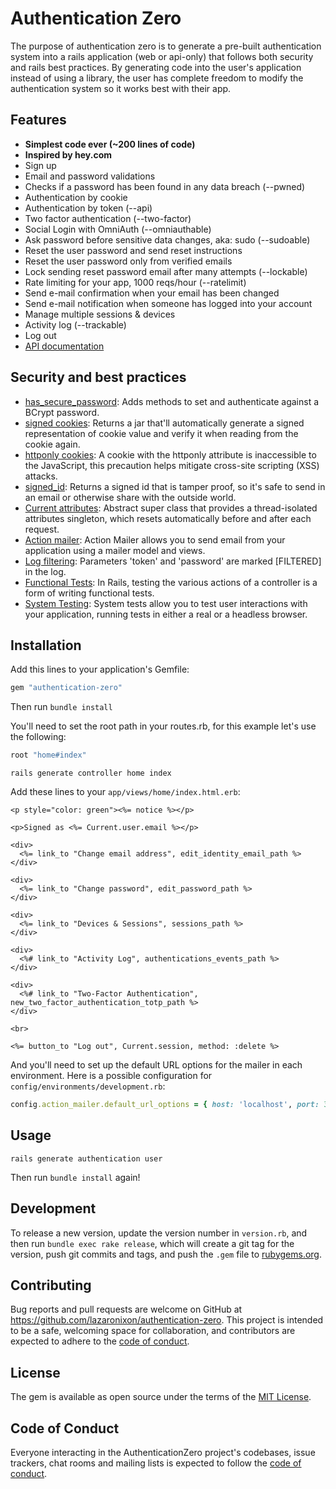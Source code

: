 # Authentication Zero

The purpose of authentication zero is to generate a pre-built authentication system into a rails application (web or api-only) that follows both security and rails best practices. By generating code into the user's application instead of using a library, the user has complete freedom to modify the authentication system so it works best with their app.

## Features

- **Simplest code ever (~200 lines of code)**
- **Inspired by hey.com**
- Sign up
- Email and password validations
- Checks if a password has been found in any data breach (--pwned)
- Authentication by cookie
- Authentication by token (--api)
- Two factor authentication (--two-factor)
- Social Login with OmniAuth (--omniauthable)
- Ask password before sensitive data changes, aka: sudo (--sudoable)
- Reset the user password and send reset instructions
- Reset the user password only from verified emails
- Lock sending reset password email after many attempts (--lockable)
- Rate limiting for your app, 1000 reqs/hour (--ratelimit)
- Send e-mail confirmation when your email has been changed
- Send e-mail notification when someone has logged into your account
- Manage multiple sessions & devices
- Activity log (--trackable)
- Log out
- [API documentation](https://github.com/lazaronixon/authentication-zero/blob/master/authentication-zero-api.md)

## Security and best practices

- [has_secure_password](https://api.rubyonrails.org/classes/ActiveModel/SecurePassword/ClassMethods.html#method-i-has_secure_password): Adds methods to set and authenticate against a BCrypt password.
- [signed cookies](https://api.rubyonrails.org/classes/ActionDispatch/Cookies.html): Returns a jar that'll automatically generate a signed representation of cookie value and verify it when reading from the cookie again.
- [httponly cookies](https://api.rubyonrails.org/classes/ActionDispatch/Cookies.html): A cookie with the httponly attribute is inaccessible to the JavaScript, this precaution helps mitigate cross-site scripting (XSS) attacks.
- [signed_id](https://api.rubyonrails.org/classes/ActiveRecord/SignedId.html): Returns a signed id that is tamper proof, so it's safe to send in an email or otherwise share with the outside world.
- [Current attributes](https://api.rubyonrails.org/classes/ActiveSupport/CurrentAttributes.html): Abstract super class that provides a thread-isolated attributes singleton, which resets automatically before and after each request.
- [Action mailer](https://api.rubyonrails.org/classes/ActionMailer/Base.html): Action Mailer allows you to send email from your application using a mailer model and views.
- [Log filtering](https://guides.rubyonrails.org/action_controller_overview.html#log-filtering): Parameters 'token' and 'password' are marked [FILTERED] in the log.
- [Functional Tests](https://guides.rubyonrails.org/testing.html#functional-tests-for-your-controllers): In Rails, testing the various actions of a controller is a form of writing functional tests.
- [System Testing](https://guides.rubyonrails.org/testing.html#system-testing): System tests allow you to test user interactions with your application, running tests in either a real or a headless browser.

## Installation

Add this lines to your application's Gemfile:

```ruby
gem "authentication-zero"
```

Then run `bundle install`

You'll need to set the root path in your routes.rb, for this example let's use the following:

```ruby
root "home#index"
```

```
rails generate controller home index
```

Add these lines to your `app/views/home/index.html.erb`:

```html+erb
<p style="color: green"><%= notice %></p>

<p>Signed as <%= Current.user.email %></p>

<div>
  <%= link_to "Change email address", edit_identity_email_path %>
</div>

<div>
  <%= link_to "Change password", edit_password_path %>
</div>

<div>
  <%= link_to "Devices & Sessions", sessions_path %>
</div>

<div>
  <%# link_to "Activity Log", authentications_events_path %>
</div>

<div>
  <%# link_to "Two-Factor Authentication", new_two_factor_authentication_totp_path %>
</div>

<br>

<%= button_to "Log out", Current.session, method: :delete %>
```

And you'll need to set up the default URL options for the mailer in each environment. Here is a possible configuration for `config/environments/development.rb`:

```ruby
config.action_mailer.default_url_options = { host: 'localhost', port: 3000 }
```

## Usage

```
rails generate authentication user
```

Then run `bundle install` again!

## Development

To release a new version, update the version number in `version.rb`, and then run `bundle exec rake release`, which will create a git tag for the version, push git commits and tags, and push the `.gem` file to [rubygems.org](https://rubygems.org).

## Contributing

Bug reports and pull requests are welcome on GitHub at https://github.com/lazaronixon/authentication-zero. This project is intended to be a safe, welcoming space for collaboration, and contributors are expected to adhere to the [code of conduct](https://github.com/lazaronixon/authentication-zero/blob/main/CODE_OF_CONDUCT.md).


## License

The gem is available as open source under the terms of the [MIT License](https://opensource.org/licenses/MIT).

## Code of Conduct

Everyone interacting in the AuthenticationZero project's codebases, issue trackers, chat rooms and mailing lists is expected to follow the [code of conduct](https://github.com/lazaronixon/authentication-zero/blob/main/CODE_OF_CONDUCT.md).
